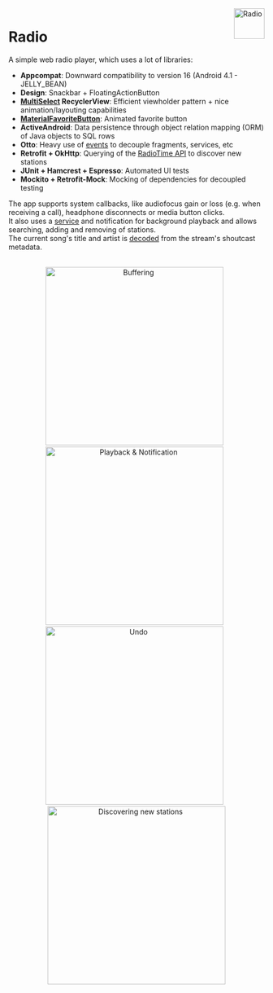 <img src="https://cloud.githubusercontent.com/assets/3826929/18364970/e3bd4b54-7610-11e6-92c5-bcbe5fa7524b.png" title="Radio" align="right" height="60" />

# Radio

A simple web radio player, which uses a lot of libraries:
+ **Appcompat**: Downward compatibility to version 16 (Android 4.1 - JELLY_BEAN) 
+ **Design**: Snackbar + FloatingActionButton
+ **[MultiSelect](https://github.com/bignerdranch/recyclerview-multiselect) RecyclerView**: Efficient viewholder pattern + nice animation/layouting capabilities
+ **[MaterialFavoriteButton](https://github.com/IvBaranov/MaterialFavoriteButton)**: Animated favorite button
+ **ActiveAndroid**: Data persistence through object relation mapping (ORM) of Java objects to SQL rows
+ **Otto**: Heavy use of [events](/app/src/main/java/de/winterrettich/ninaradio/event) to decouple fragments, services, etc
+ **Retrofit + OkHttp**: Querying of the [RadioTime API](http://opml.radiotime.com/) to discover new stations
+ **JUnit + Hamcrest + Espresso**: Automated UI tests
+ **Mockito + Retrofit-Mock**: Mocking of dependencies for decoupled testing

The app supports system callbacks, like audiofocus gain or loss (e.g. when receiving a call), headphone disconnects or media button clicks.  
It also uses a [service](/app/src/main/java/de/winterrettich/ninaradio/service/RadioPlayerService.java) and notification for background playback and allows searching, adding and removing of stations.  
The current song's title and artist is [decoded](/app/src/main/java/de/winterrettich/ninaradio/metadata/MetaDataDecoder.java) from the stream's shoutcast metadata.  
<br>

<p align="center">
<img src="https://cloud.githubusercontent.com/assets/3826929/23171480/e1513762-f852-11e6-9609-9f3c60e041d4.png" title="Buffering" height="350" />
&nbsp;
<img src="https://cloud.githubusercontent.com/assets/3826929/23171316/6c8e02fc-f852-11e6-937b-278abd99029c.png" title="Playback &amp; Notification" height="350" />
&nbsp;
<img src="https://cloud.githubusercontent.com/assets/3826929/23171653/66df6b24-f853-11e6-855c-719f5a4197fd.png" title="Undo" height="350" />
&nbsp;
<img src="https://cloud.githubusercontent.com/assets/3826929/23171320/6f25bc76-f852-11e6-9c1a-5d5cbeaeac8f.png" title="Discovering new stations" height="350" />
</p>
